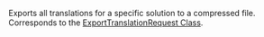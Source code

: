 Exports all translations for a specific solution to a compressed file. 
Corresponds to the [ExportTranslationRequest Class](https://msdn.microsoft.com/library/microsoft.crm.sdk.messages.exporttranslationrequest.aspx).
